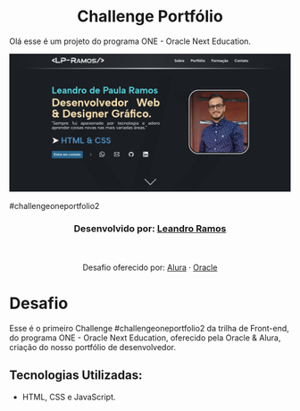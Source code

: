 <h1 align="center">Challenge Portfólio</h1>

Olá esse é um projeto do programa ONE - Oracle Next Education.

<img src="/assets/img/projeto.png"/>

#challengeoneportfolio2
  
<h3 align="center">Desenvolvido por:
    <a href="https://www.linkedin.com/in/lp-ramos/" target="_blank">Leandro Ramos</a>
</h3>

<p align="center"><br/><br/>
    Desafio oferecido por: 
    <a href="https://www.alura.com.br/">Alura</a> · <a href="https://www.oracle.com/br/education/oracle-next-education/">Oracle</a>
</p>

# Desafio
Esse é o primeiro Challenge #challengeoneportfolio2 da trilha de Front-end, do programa ONE - Oracle Next Education, oferecido pela Oracle & Alura, criação do nosso portfólio de desenvolvedor.
        

## Tecnologias Utilizadas:
- HTML, CSS e JavaScript.